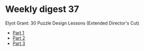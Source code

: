 # Weekly digest 37

Elyot Grant: 30 Puzzle Design Lessons (Extended Director's Cut)

- [Part 1](https://www.youtube.com/watch?v=oCHciE9CYfA)
- [Part 2](https://www.youtube.com/watch?v=iUi2vMZajco)
- [Part 3](https://www.youtube.com/watch?v=zsbfkMuaUxs)
